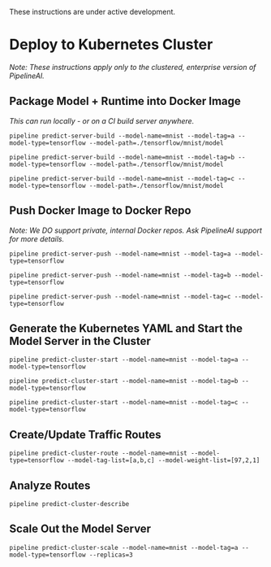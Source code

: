 These instructions are under active development.

# Deploy to Kubernetes Cluster
_Note:  These instructions apply only to the clustered, enterprise version of PipelineAI._

## Package Model + Runtime into Docker Image
_This can run locally - or on a CI build server anywhere._
```
pipeline predict-server-build --model-name=mnist --model-tag=a --model-type=tensorflow --model-path=./tensorflow/mnist/model
```
```
pipeline predict-server-build --model-name=mnist --model-tag=b --model-type=tensorflow --model-path=./tensorflow/mnist/model
```
```
pipeline predict-server-build --model-name=mnist --model-tag=c --model-type=tensorflow --model-path=./tensorflow/mnist/model
```

## Push Docker Image to Docker Repo

_Note:  We DO support private, internal Docker repos.  Ask PipelineAI support for more details._
```
pipeline predict-server-push --model-name=mnist --model-tag=a --model-type=tensorflow
```
```
pipeline predict-server-push --model-name=mnist --model-tag=b --model-type=tensorflow 
```
```
pipeline predict-server-push --model-name=mnist --model-tag=c --model-type=tensorflow 
```

## Generate the Kubernetes YAML and Start the Model Server in the Cluster
```
pipeline predict-cluster-start --model-name=mnist --model-tag=a --model-type=tensorflow 
```
```
pipeline predict-cluster-start --model-name=mnist --model-tag=b --model-type=tensorflow 
```
```
pipeline predict-cluster-start --model-name=mnist --model-tag=c --model-type=tensorflow 
```

## Create/Update Traffic Routes
```
pipeline predict-cluster-route --model-name=mnist --model-type=tensorflow --model-tag-list=[a,b,c] --model-weight-list=[97,2,1]
```

## Analyze Routes
```
pipeline predict-cluster-describe
```

## Scale Out the Model Server
```
pipeline predict-cluster-scale --model-name=mnist --model-tag=a --model-type=tensorflow --replicas=3
```
